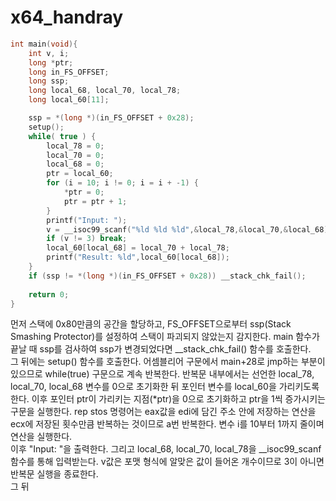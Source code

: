# x64_handray


```C
int main(void){
    int v, i;
    long *ptr;
    long in_FS_OFFSET;
    long ssp;
    long local_68, local_70, local_78;
    long local_60[11];

    ssp = *(long *)(in_FS_OFFSET + 0x28);
    setup();
    while( true ) {
        local_78 = 0;
        local_70 = 0;
        local_68 = 0;
        ptr = local_60;
        for (i = 10; i != 0; i = i + -1) {
            *ptr = 0;
            ptr = ptr + 1;
        }
        printf("Input: ");
        v = __isoc99_scanf("%ld %ld %ld",&local_78,&local_70,&local_68);
        if (v != 3) break;
        local_60[local_68] = local_70 + local_78;
        printf("Result: %ld",local_60[local_68]);
    }
    if (ssp != *(long *)(in_FS_OFFSET + 0x28)) __stack_chk_fail();
    
    return 0;
}
```

먼저 스택에 0x80만큼의 공간을 할당하고, FS_OFFSET으로부터 ssp(Stack Smashing Protector)를 설정하여 스택이 파괴되지 않았는지 감지한다. main 함수가 끝날 때 ssp를 검사하여 ssp가 변경되었다면 __stack_chk_fail() 함수를 호출한다.  
그 뒤에는 setup() 함수를 호출한다. 어셈블리어 구문에서 main+28로 jmp하는 부분이 있으므로 while(true) 구문으로 계속 반복한다. 반복문 내부에서는 선언한 local_78, local_70, local_68 변수를 0으로 초기화한 뒤 포인터 변수를 local_60을 가리키도록 한다. 이후 포인터 ptr이 가리키는 지점(\*ptr)을 0으로 초기화하고 ptr을 1씩 증가시키는 구문을 실행한다. rep stos 명령어는 eax값을 edi에 담긴 주소 안에 저장하는 연산을 ecx에 저장된 횟수만큼 반복하는 것이므로 a번 반복한다. 변수 i를 10부터 1까지 줄이며 연산을 실행한다.  
이후 "Input: "을 출력한다. 그리고 local_68, local_70, local_78을 __isoc99_scanf 함수를 통해 입력받는다. v값은 포맷 형식에 알맞은 값이 들어온 개수이므로 3이 아니면 반복문 실행을 종료한다.  
그 뒤 



